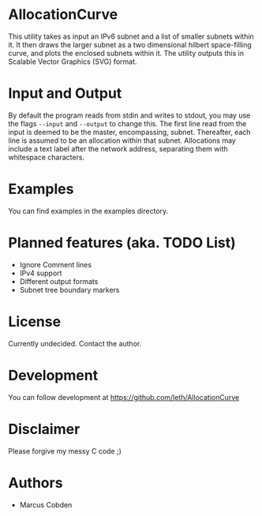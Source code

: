 # AllocationCurve

This utility takes as input an IPv6 subnet and a list of smaller subnets within it.
It then draws the larger subnet as a two dimensional hilbert space-filling curve, and plots the enclosed subnets within it.
The utility outputs this in Scalable Vector Graphics (SVG) format.

# Input and Output

By default the program reads from stdin and writes to stdout, you may use the flags `--input` and `--output` to change this.
The first line read from the input is deemed to be the master, encompassing, subnet. Thereafter, each line is assumed to be an allocation within that subnet.
Allocations may include a text label after the network address, separating them with whitespace characters.

# Examples

You can find examples in the examples directory.

# Planned features (aka. TODO List)
* Ignore Comment lines
* IPv4 support
* Different output formats
* Subnet tree boundary markers

# License

Currently undecided. Contact the author.

# Development

You can follow development at https://github.com/leth/AllocationCurve

# Disclaimer

Please forgive my messy C code ;)

# Authors

* Marcus Cobden 